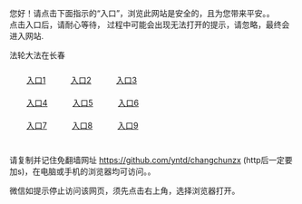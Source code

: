 您好！请点击下面指示的“入口”，浏览此网站是安全的，且为您带来平安。。 <br/>
点击入口后，请耐心等待， 过程中可能会出现无法打开的提示，请忽略，最终会进入网站. </br>

法轮大法在长春<br/>
<div style="padding:10px"><a style="margin:20px" target="_blank" href="https://d144ktali4botn.cloudfront.net/2Qpsp?ozpmzeee" id="ccLink1" rel="nofollow">入口1</a> <a target="_blank" style="margin:20px" href="https://dj44qo0lk8ejs.cloudfront.net/2Qpsp?twdpgm" id="ccLink2" rel="nofollow">入口2</a> <a style="margin:20px" target="_blank" href="https://d1vxm2jf06ehyl.cloudfront.net/2Qpsp?olfmagoj" id="ccLink3" rel="nofollow">入口3</a></div>

<div style="padding:10px" ><a style="margin:20px" target="_blank" href="https://d144ktali4botn.cloudfront.net/2Qpsp?ozpmzeee" id="ccLink4" rel="nofollow">入口4</a> <a style="margin:20px" href="https://dj44qo0lk8ejs.cloudfront.net/2Qpsp?twdpgm" target="_blank" id="ccLink5" rel="nofollow">入口5</a> <a style="margin:20px" href="https://d1vxm2jf06ehyl.cloudfront.net/2Qpsp?olfmagoj" target="_blank" id="ccLink6" rel="nofollow">入口6</a></div>

<div style="padding:10px"><a style="margin:20px" target="_blank" href="https://d144ktali4botn.cloudfront.net/2Qpsp?ozpmzeee" id="ccLink7" rel="nofollow">入口7</a> <a style="margin:20px" href="https://dj44qo0lk8ejs.cloudfront.net/2Qpsp?twdpgm" target="_blank" id="ccLink8" rel="nofollow">入口8</a> <a style="margin:20px" target="_blank" href="https://d1vxm2jf06ehyl.cloudfront.net/2Qpsp?olfmagoj" id="ccLink9" rel="nofollow">入口9</a></div>

<br/>



请复制并记住免翻墙网址 https://github.com/yntd/changchunzx (http后一定要加s)，在电脑或手机的浏览器均可访问。。<br/>

微信如提示停止访问该网页，须先点击右上角，选择浏览器打开。
